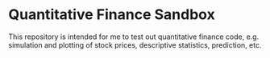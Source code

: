 # Quantitative Finance Sandbox

This repository is intended for me to test out quantitative finance code, e.g. simulation and plotting of stock prices, descriptive statistics, prediction, etc. 
